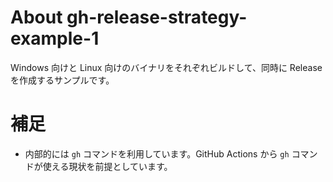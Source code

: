# About gh-release-strategy-example-1
Windows 向けと Linux 向けのバイナリをそれぞれビルドして、同時に Release を作成するサンプルです。

# 補足
* 内部的には `gh` コマンドを利用しています。GitHub Actions から `gh` コマンドが使える現状を前提としています。
